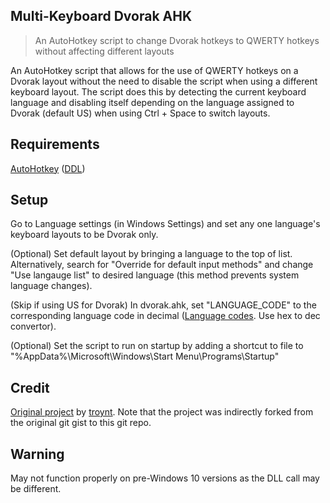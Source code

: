 ## Multi-Keyboard Dvorak AHK
> An AutoHotkey script to change Dvorak hotkeys to QWERTY hotkeys without affecting different layouts

An AutoHotkey script that allows for the use of QWERTY hotkeys on a Dvorak layout without the need to disable the script when using a different keyboard layout. The script does this by detecting the current keyboard language and disabling itself depending on the language assigned to Dvorak (default US) when using Ctrl + Space to switch layouts.

## Requirements
[AutoHotkey](https://www.autohotkey.com/) ([DDL](https://www.autohotkey.com/download/ahk-install.exe))

## Setup
Go to Language settings (in Windows Settings) and set any one language's keyboard layouts to be Dvorak only.

(Optional) Set default layout by bringing a language to the top of list. Alternatively, search for "Override for default input methods" and change "Use langauge list" to desired language (this method prevents system language changes).

(Skip if using US for Dvorak) In dvorak.ahk, set "LANGUAGE_CODE" to the corresponding language code in decimal ([Language codes](https://www.autohotkey.com/docs/misc/Languages.htm). Use hex to dec convertor).

(Optional) Set the script to run on startup by adding a shortcut to file to "%AppData%\Microsoft\Windows\Start Menu\Programs\Startup"

## Credit
[Original project](https://gist.github.com/troynt/205106) by [troynt](https://github.com/troynt).
Note that the project was indirectly forked from the original git gist 
to this git repo.

## Warning
May not function properly on pre-Windows 10 versions as the DLL call may be different.

